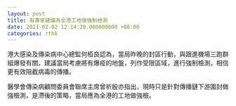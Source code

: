 ```yaml
---
layout: post
title: 有專家建議為全港工地做強制檢測
date: 2021-02-02 12:14:28.000000000 +08:00
categories: rthk
---
```


港大感染及傳染病中心總監何栢良認為，當局昨晚的封區行動，與跟進機場三跑群組爆發有關，建議當局考慮將有爆疫的地盤，列作受限區域，進行強制檢測，相信更有效阻截病毒的傳播。

醫學會傳染病顧問委員會聯席主席曾祈殷亦指出，現時只是針對傳播鏈下游圍封做強檢測，是滯後的策略，當局應為全港的工地做強檢。

